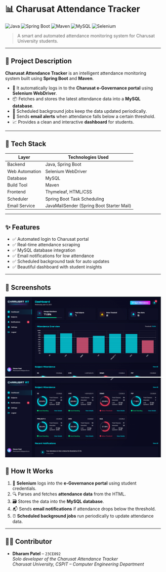 # 📊 Charusat Attendance Tracker

![Java](https://img.shields.io/badge/Java-17-blue?style=for-the-badge&logo=openjdk)
![Spring Boot](https://img.shields.io/badge/Spring%20Boot-2.7-green?style=for-the-badge&logo=spring)
![Maven](https://img.shields.io/badge/Maven-Build-blue?style=for-the-badge&logo=apachemaven)
![MySQL](https://img.shields.io/badge/MySQL-Database-orange?style=for-the-badge&logo=mysql)
![Selenium](https://img.shields.io/badge/Selenium-WebDriver-green?style=for-the-badge&logo=selenium)

> A smart and automated attendance monitoring system for Charusat University students.

---

## 📝 Project Description

**Charusat Attendance Tracker** is an intelligent attendance monitoring system built using **Spring Boot** and **Maven**.

- 🧠 It automatically logs in to the **Charusat e-Governance portal** using **Selenium WebDriver**.
- 📦 Fetches and stores the latest attendance data into a **MySQL database**.
- 📅 Scheduled background jobs keep the data updated periodically.
- 📧 Sends **email alerts** when attendance falls below a certain threshold.
- 📈 Provides a clean and interactive **dashboard** for students.

---

## 🚀 Tech Stack

| Layer             | Technologies Used                          |
|------------------|---------------------------------------------|
| Backend          | Java, Spring Boot                           |
| Web Automation   | Selenium WebDriver                          |
| Database         | MySQL                                       |
| Build Tool       | Maven                                       |
| Frontend         | Thymeleaf, HTML/CSS                         |
| Scheduler        | Spring Boot Task Scheduling                 |
| Email Service    | JavaMailSender (Spring Boot Starter Mail)  |

---

## ✨ Features

- ✅ Automated login to Charusat portal
- ✅ Real-time attendance scraping
- ✅ MySQL database integration
- ✅ Email notifications for low attendance
- ✅ Scheduled background task for auto updates
- ✅ Beautiful dashboard with student insights

---

## 📸 Screenshots

<!-- Add screenshots of your dashboard or UI -->
![Dashboard Screenshot](screenshots/dashboard1.png)
![Dashboard Screenshot](screenshots/dashboard2.png)

## 🧠 How It Works

1. 🧾 **Selenium** logs into the **e-Governance portal** using student credentials.
2. 🔍 Parses and fetches **attendance data** from the HTML.
3. 🗃️ Stores the data into the **MySQL database**.
4. 📬 Sends **email notifications** if attendance drops below the threshold.
5. ⏰ **Scheduled background jobs** run periodically to update attendance data.

---

## 🙋‍♂️ Contributor

- **Dharam Patel** – `23CE092`  
  *Solo developer of the Charusat Attendance Tracker*  
  *Charusat University, CSPIT – Computer Engineering Department*


